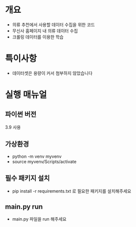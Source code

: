 # 개요 
- 의류 추천에서 사용할 데이터 수집을 위한 코드
- 무신사 홈페이지 내 의류 데이터 수집
- 크롤링 데이터를 이용한 학습

# 특이사항 
- 데이터셋은 용량이 커서 첨부하지 않았습니다

# 실행 매뉴얼
## 파이썬 버전 
3.9 사용
## 가상환경
- python -m venv myvenv
- source myvenv/Scripts/activate
## 필수 패키지 설치
- pip install -r requirements.txt 로 필요한 패키지를 설치해주세요
## main.py run
- main.py 파일을 run 해주세요

